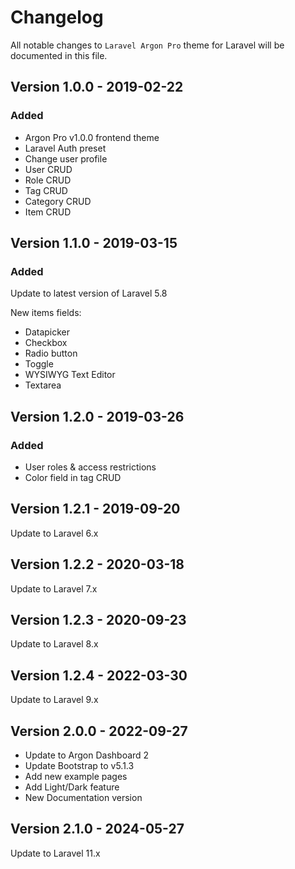 # Changelog

All notable changes to `Laravel Argon Pro` theme for Laravel will be documented in this file.

## Version 1.0.0 - 2019-02-22

### Added
- Argon Pro v1.0.0 frontend theme
- Laravel Auth preset
- Change user profile
- User CRUD
- Role CRUD
- Tag CRUD
- Category CRUD
- Item CRUD

## Version 1.1.0 - 2019-03-15

### Added
Update to latest version of Laravel 5.8

New items fields:
- Datapicker
- Checkbox
- Radio button
- Toggle
- WYSIWYG Text Editor
- Textarea

## Version 1.2.0 - 2019-03-26

### Added
- User roles & access restrictions
- Color field in tag CRUD

## Version 1.2.1 - 2019-09-20

Update to Laravel 6.x

## Version 1.2.2 - 2020-03-18

Update to Laravel 7.x

## Version 1.2.3 - 2020-09-23

Update to Laravel 8.x

## Version 1.2.4 - 2022-03-30

Update to Laravel 9.x

## Version 2.0.0 - 2022-09-27
  - Update to Argon Dashboard 2
  - Update Bootstrap to v5.1.3
  - Add new example pages
  - Add Light/Dark feature
  - New Documentation version

## Version 2.1.0 - 2024-05-27

Update to Laravel 11.x
